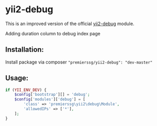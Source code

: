 # yii2-debug

This is an improved version of the official [yii2-debug](https://github.com/yiisoft/yii2-debug) module.

Adding duration column to debug index page

## Installation:

Install package via composer ```"premierssg/yii2-debug": "dev-master"```

## Usage:

```php
if (YII_ENV_DEV) {
    $config['bootstrap'][] = 'debug';
    $config['modules']['debug'] = [
        'class' => 'premierssg\yii2\debug\Module',
        'allowedIPs' => ['*'],
    ];
}
```
